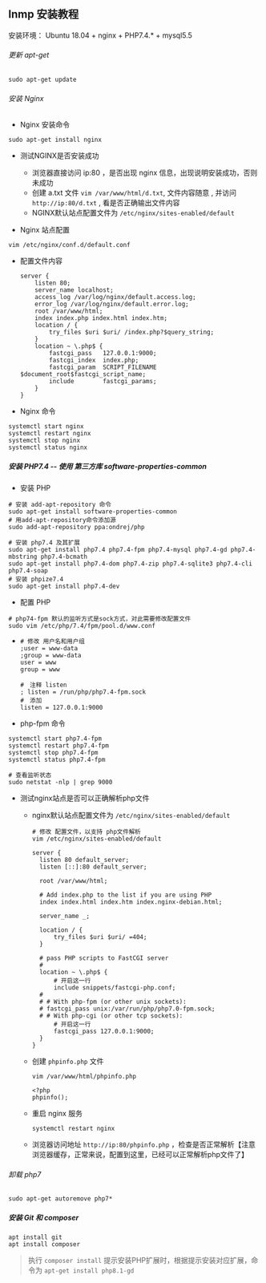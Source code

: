 ## lnmp 安装教程

安装环境： Ubuntu 18.04 + nginx + PHP7.4.* + mysql5.5

###### 更新 apt-get

```
sudo apt-get update
```

###### 安装 Nginx

- Nginx 安装命令

```
sudo apt-get install nginx
```

- 测试NGINX是否安装成功
  
  - 浏览器直接访问 ip:80 ，是否出现 nginx 信息，出现说明安装成功，否则未成功
  - 创建 a.txt 文件 `vim /var/www/html/d.txt`, 文件内容随意 , 并访问 `http://ip:80/d.txt` , 看是否正确输出文件内容
  - NGINX默认站点配置文件为 `/etc/nginx/sites-enabled/default`
- Nginx 站点配置

```
vim /etc/nginx/conf.d/default.conf
```

- 配置文件内容
  
  ```
  server {
      listen 80;
      server_name localhost;
      access_log /var/log/nginx/default.access.log;
      error_log /var/log/nginx/default.error.log;
      root /var/www/html;
      index index.php index.html index.htm;
      location / {
          try_files $uri $uri/ /index.php?$query_string;
      }
      location ~ \.php$ {
          fastcgi_pass   127.0.0.1:9000;
          fastcgi_index  index.php;
          fastcgi_param  SCRIPT_FILENAME $document_root$fastcgi_script_name;
          include        fastcgi_params;
      }
  }
  ```
- Nginx 命令

```
systemctl start nginx
systemctl restart nginx
systemctl stop nginx
systemctl status nginx
```

##### 安装 PHP7.4 -- 使用 第三方库 software-properties-common

- 安装 PHP

```
# 安装 add-apt-repository 命令
sudo apt-get install software-properties-common
# 用add-apt-repository命令添加源
sudo add-apt-repository ppa:ondrej/php

# 安装 php7.4 及其扩展
sudo apt-get install php7.4 php7.4-fpm php7.4-mysql php7.4-gd php7.4-mbstring php7.4-bcmath 
sudo apt-get install php7.4-dom php7.4-zip php7.4-sqlite3 php7.4-cli php7.4-soap
# 安装 phpize7.4
sudo apt-get install php7.4-dev
```

- 配置 PHP

```
# php74-fpm 默认的监听方式是sock方式，对此需要修改配置文件
sudo vim /etc/php/7.4/fpm/pool.d/www.conf
```

- ```
  # 修改 用户名和用户组
  ;user = www-data
  ;group = www-data
  user = www
  group = www
  
  #　注释 listen
  ; listen = /run/php/php7.4-fpm.sock
  #　添加
  listen = 127.0.0.1:9000
  ```
- php-fpm 命令

```
systemctl start php7.4-fpm
systemctl restart php7.4-fpm
systemctl stop php7.4-fpm
systemctl status php7.4-fpm

# 查看监听状态
sudo netstat -nlp | grep 9000
```

- 测试nginx站点是否可以正确解析php文件
  - nginx默认站点配置文件为 `/etc/nginx/sites-enabled/default`
    
    ```
    # 修改 配置文件，以支持 php文件解析
    vim /etc/nginx/sites-enabled/default
    ```
    
    ```
    server {
      listen 80 default_server;
      listen [::]:80 default_server;
    
      root /var/www/html;
    
      # Add index.php to the list if you are using PHP
      index index.html index.htm index.nginx-debian.html;
    
      server_name _;
    
      location / {
          try_files $uri $uri/ =404;
      }
    
      # pass PHP scripts to FastCGI server
      #
      location ~ \.php$ {
          # 开启这一行
          include snippets/fastcgi-php.conf;
      #
      #	# With php-fpm (or other unix sockets):
      #	fastcgi_pass unix:/var/run/php/php7.0-fpm.sock;
      #	# With php-cgi (or other tcp sockets):
          # 开启这一行
          fastcgi_pass 127.0.0.1:9000;
      }
    }
    ```
  - 创建 `phpinfo.php` 文件
    
    ```
    vim /var/www/html/phpinfo.php
    ```
    
    ```
    <?php
    phpinfo();
    ```
  - 重启 nginx 服务
    
    ```
    systemctl restart nginx
    ```
  - 浏览器访问地址 `http://ip:80/phpinfo.php` ，检查是否正常解析【注意浏览器缓存，正常来说，配置到这里，已经可以正常解析php文件了】
###### 卸载 php7
```
sudo apt-get autoremove php7*
```

##### 安装 Git 和 composer

```
apt install git
apt install composer
```
> 执行 `composer install` 提示安装PHP扩展时，根据提示安装对应扩展，命令为 `apt-get install php8.1-gd`

